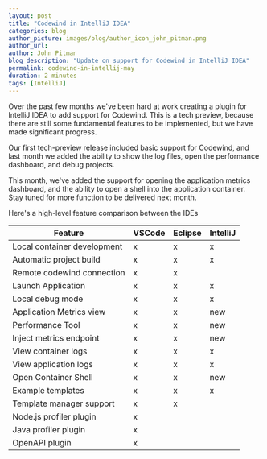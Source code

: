 ```yaml
---
layout: post
title: "Codewind in IntelliJ IDEA"
categories: blog
author_picture: images/blog/author_icon_john_pitman.png
author_url:
author: John Pitman
blog_description: "Update on support for Codewind in IntelliJ IDEA"
permalink: codewind-in-intellij-may
duration: 2 minutes
tags: [IntelliJ]
---
```


Over the past few months we've been hard at work creating a plugin for IntelliJ IDEA to add support for Codewind. This is a tech preview, because there are still some fundamental features to be implemented, but we have made significant progress.

Our first tech-preview release included basic support for Codewind, and last month we added the ability to show the log files, open the performance dashboard, and debug projects.

This month, we've added the support for opening the application metrics dashboard, and the ability to open a shell into the application container.  Stay tuned for more function to be delivered next month.

Here's a high-level feature comparison between the IDEs

| Feature |  VSCode  |  Eclipse	 |  IntelliJ  |
| ------------- | ------------- | ------------- | ------------- |
| Local container development | x | x | x | 
|Automatic project build | x | x | x |
|Remote codewind connection | x | x | |
|Launch Application | x | x | x |
|Local debug mode | x | x | x |
|Application Metrics view | x | x | new |
|Performance Tool | x | x | new |
|Inject metrics endpoint | x | x | new |
|View container logs | x | x | x |
|View application logs | x | x | x |
|Open Container Shell | x | x | new |
|Example templates | x | x | x |
|Template manager support | x | x | |
|Node.js profiler plugin | x |  | |
|Java profiler plugin | x |  | |
|OpenAPI plugin | x |  | |

